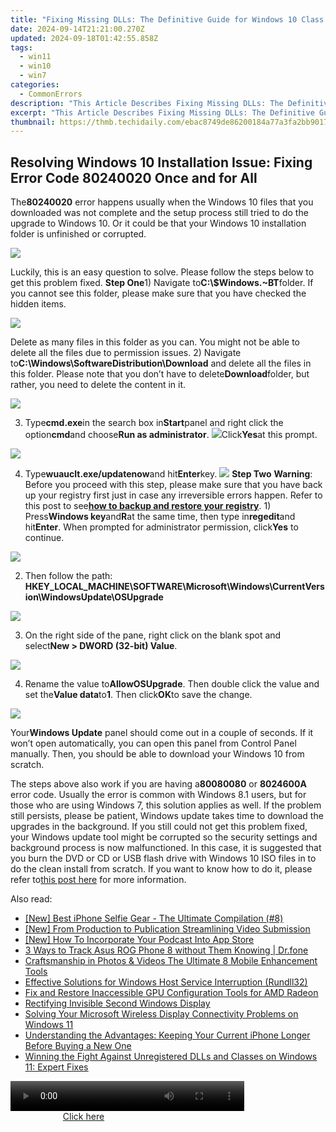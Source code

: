 ```yaml
---
title: "Fixing Missing DLLs: The Definitive Guide for Windows 10 Class Registration Issues"
date: 2024-09-14T21:21:00.270Z
updated: 2024-09-18T01:42:55.858Z
tags:
  - win11
  - win10
  - win7
categories:
  - CommonErrors
description: "This Article Describes Fixing Missing DLLs: The Definitive Guide for Windows 10 Class Registration Issues"
excerpt: "This Article Describes Fixing Missing DLLs: The Definitive Guide for Windows 10 Class Registration Issues"
thumbnail: https://thmb.techidaily.com/ebac8749de86200184a77a3fa2bb901785d67bf12335ea2d0dc0b871ccf2113a.jpg
---
```


## Resolving Windows 10 Installation Issue: Fixing Error Code 80240020 Once and for All

The**80240020** error happens usually when the Windows 10 files that you downloaded was not complete and the setup process still tried to do the upgrade to Windows 10\. Or it could be that your Windows 10 installation folder is unfinished or corrupted.

![](https://images.drivereasy.com/wp-content/uploads/2016/08/error-code-80240020.jpg)

Luckily, this is an easy question to solve. Please follow the steps below to get this problem fixed. **Step One**1) Navigate to**C:\\$Windows.\~BT**folder. If you cannot see this folder, please make sure that you have checked the hidden items.

![](https://images.drivereasy.com/wp-content/uploads/2016/08/windows-bt-600x427.jpg)

Delete as many files in this folder as you can. You might not be able to delete all the files due to permission issues. 2) Navigate to**C:\\Windows\\SoftwareDistribution\\Download** and delete all the files in this folder. Please note that you don’t have to delete**Download**folder, but rather, you need to delete the content in it.

![](https://images.drivereasy.com/wp-content/uploads/2016/08/softwaredistributiondownload.jpg)

3) Type**cmd.exe**in the search box in**Start**panel and right click the option**cmd**and choose**Run as administrator**. ![](https://images.drivereasy.com/wp-content/uploads/2016/08/run-as-administrator.jpg)Click**Yes**at this prompt.

![](https://images.drivereasy.com/wp-content/uploads/2016/08/uac-command-processor.jpg)

4) Type**wuauclt.exe/updatenow**and hit**Enter**key. ![](https://images.drivereasy.com/wp-content/uploads/2016/08/img_57b5394edbd33.png) **Step Two** **Warning**: Before you proceed with this step, please make sure that you have back up your registry first just in case any irreversible errors happen. Refer to this post to see[**how to backup and restore your registry**](https://tools.techidaily.com/drivereasy/download/). 1) Press**Windows key**and**R**at the same time, then type in**regedit**and hit**Enter**. When prompted for administrator permission, click**Yes** to continue.

![](https://images.drivereasy.com/wp-content/uploads/2016/10/regedit.png)

2) Then follow the path:   **HKEY\_LOCAL\_MACHINE\\SOFTWARE\\Microsoft\\Windows\\CurrentVersion\\WindowsUpdate\\OSUpgrade**

![](https://images.drivereasy.com/wp-content/uploads/2016/10/hkey_local_machinesoftwaremicrosoftwindowscurrentversionwindowsupdateosupgrade-600x394.jpg)

3) On the right side of the pane, right click on the blank spot and select**New > DWORD (32-bit) Value**.

![](https://images.drivereasy.com/wp-content/uploads/2016/10/new-dword-32-bit-value-600x396.jpg)

4) Rename the value to**AllowOSUpgrade**. Then double click the value and set the**Value data**to**1**. Then click**OK**to save the change.

![](https://images.drivereasy.com/wp-content/uploads/2016/10/img_58140207aba43-600x394.jpg)

 Your**Windows Update** panel should come out in a couple of seconds. If it won’t open automatically, you can open this panel from Control Panel manually. Then, you should be able to download your Windows 10 from scratch.

The steps above also work if you are having a**80080080** or **8024600A**  error code. Usually the error is common with Windows 8.1 users, but for those who are using Windows 7, this solution applies as well. If the problem still persists, please be patient, Windows update takes time to download the upgrades in the background. If you still could not get this problem fixed, your Windows update tool might be corrupted so the security settings and background process is now malfunctioned. In this case, it is suggested that you burn the DVD or CD or USB flash drive with Windows 10 ISO files in to do the clean install from scratch. If you want to know how to do it, please refer to[this post here](https://tools.techidaily.com/drivereasy/download/) for more information.

<ins class="adsbygoogle"
     style="display:block"
     data-ad-format="autorelaxed"
     data-ad-client="ca-pub-7571918770474297"
     data-ad-slot="1223367746"></ins>

<ins class="adsbygoogle"
     style="display:block"
     data-ad-client="ca-pub-7571918770474297"
     data-ad-slot="8358498916"
     data-ad-format="auto"
     data-full-width-responsive="true"></ins>

<span class="atpl-alsoreadstyle">Also read:</span>
<div><ul>
<li><a href="https://article-posts.techidaily.com/new-best-iphone-selfie-gear-the-ultimate-compilation-8/"><u>[New] Best iPhone Selfie Gear - The Ultimate Compilation (#8)</u></a></li>
<li><a href="https://instagram-videos.techidaily.com/new-from-production-to-publication-streamlining-video-submission/"><u>[New] From Production to Publication Streamlining Video Submission</u></a></li>
<li><a href="https://some-techniques.techidaily.com/new-how-to-incorporate-your-podcast-into-app-store/"><u>[New] How To Incorporate Your Podcast Into App Store</u></a></li>
<li><a href="https://android-location-track.techidaily.com/3-ways-to-track-asus-rog-phone-8-without-them-knowing-drfone-by-drfone-virtual-android/"><u>3 Ways to Track Asus ROG Phone 8 without Them Knowing | Dr.fone</u></a></li>
<li><a href="https://extra-hints.techidaily.com/craftsmanship-in-photos-and-videos-the-ultimate-8-mobile-enhancement-tools/"><u>Craftsmanship in Photos & Videos The Ultimate 8 Mobile Enhancement Tools</u></a></li>
<li><a href="https://win-howtos.techidaily.com/effective-solutions-for-windows-host-service-interruption-rundll32/"><u>Effective Solutions for Windows Host Service Interruption (Rundll32)</u></a></li>
<li><a href="https://win-howtos.techidaily.com/fix-and-restore-inaccessible-gpu-configuration-tools-for-amd-radeon/"><u>Fix and Restore Inaccessible GPU Configuration Tools for AMD Radeon</u></a></li>
<li><a href="https://win-howtos.techidaily.com/rectifying-invisible-second-windows-display/"><u>Rectifying Invisible Second Windows Display</u></a></li>
<li><a href="https://win-howtos.techidaily.com/solving-your-microsoft-wireless-display-connectivity-problems-on-windows-11/"><u>Solving Your Microsoft Wireless Display Connectivity Problems on Windows 11</u></a></li>
<li><a href="https://os-tips.techidaily.com/understanding-the-advantages-keeping-your-current-iphone-longer-before-buying-a-new-one/"><u>Understanding the Advantages: Keeping Your Current iPhone Longer Before Buying a New One</u></a></li>
<li><a href="https://win-howtos.techidaily.com/winning-the-fight-against-unregistered-dlls-and-classes-on-windows-11-expert-fixes/"><u>Winning the Fight Against Unregistered DLLs and Classes on Windows 11: Expert Fixes</u></a></li>
</ul></div>

<!-- affiliate ads begin -->
<span id="1936838">
					<video width="374" height="48" style="cursor:pointer"
           poster="//a.impactradius-go.com/display-clicktoplayimage/1936838.png"
           onclick="if(!this.playClicked){this.play();this.setAttribute('controls',true);this.playClicked=true;}">
	   <source src="//a.impactradius-go.com/display-ad/18409-1936838">
	   <img src="//a.impactradius-go.com/display-clicktoplayimage/1936838.png" style="border: none; height: 100%; width: 100%; object-fit: contain">
	</video>
	<div style="width:234px;text-align:center"><a href="javascript:window.open(decodeURIComponent('https%3A%2F%2Fcoinrule.sjv.io%2Fc%2F5597632%2F1936838%2F18409'), '_blank');void(0);">Click here</a></div>
</span>
<img height="0" width="0" src="https://imp.pxf.io/i/5597632/1936838/18409" style="position:absolute;visibility:hidden;" border="0" />
<!-- affiliate ads end -->

